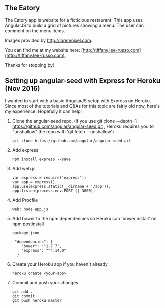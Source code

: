## The Eatory

The Eatory app is website for a ficticious restaurant.
This app uses AngularJS to build a grid
of pictures showing a menu. The user can
comment on the menu items.

Images provided by http://lorempixel.com.

You can find me at my website here:
[http://tiffany.lee-russo.com](http://tiffany.lee-russo.com).

Thanks for stopping by!

## Setting up angular-seed with Express for Heroku (Nov 2016)

I wanted to start with a basic AngularJS setup with Express on Heroku.
Since most of the tutorials and Q&As for this topic are fairly old now,
here's my experience. Hopefully it can help!

1. Clone the angular-seed repo.
(If you use git clone --depth=1 https://github.com/angular/angular-seed.git <your-project-name>, Heroku requires you to "unshallow" the repo with 'git fetch --unshallow')

    ```
    git clone https://github.com/angular/angular-seed.git
    ```

2. Add express

    ```
    npm install express --save
    ```

3. Add web.js

    ```
    var express = require('express');
    var app = express();
    app.use(express.static(__dirname + '/app'));
    app.listen(process.env.PORT || 3000);
    ```

4. Add Procfile

    ```
    web: node app.js
    ```

5. Add bower to the npm dependencies so Heroku can 'bower install' on npm postinstall

    ```
    package.json

     "dependencies": {
        "bower": "^1.7.7",
        "express": "^4.14.0"
      }
    ```

6. Create your Heroku app if you haven't already

    ```
    heroku create <your-app>
    ```

7. Commit and push your changes

    ```
    git add .
    git commit
    git push heroku master
    ```

